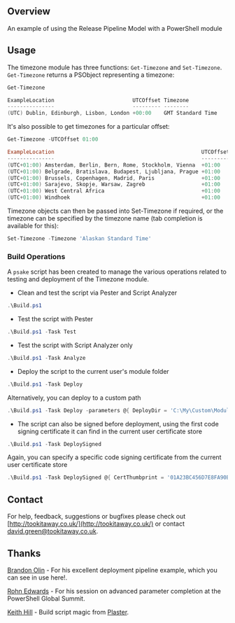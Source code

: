 ## Overview
An example of using the Release Pipeline Model with a PowerShell module

## Usage
The timezone module has three functions: ```Get-Timezone``` and ```Set-Timezone```. ```Get-Timezone``` returns a PSObject representing a timezone:

```powershell
Get-Timezone

ExampleLocation                         UTCOffset Timezone
---------------                         --------- --------
(UTC) Dublin, Edinburgh, Lisbon, London +00:00    GMT Standard Time
```

It's also possible to get timezones for a particular offset:

```powershell
Get-Timezone -UTCOffset 01:00

ExampleLocation                                               UTCOffset Timezone
---------------                                               --------- --------
(UTC+01:00) Amsterdam, Berlin, Bern, Rome, Stockholm, Vienna  +01:00    W. Europe Standard Time
(UTC+01:00) Belgrade, Bratislava, Budapest, Ljubljana, Prague +01:00    Central Europe Standard Time
(UTC+01:00) Brussels, Copenhagen, Madrid, Paris               +01:00    Romance Standard Time
(UTC+01:00) Sarajevo, Skopje, Warsaw, Zagreb                  +01:00    Central European Standard Time
(UTC+01:00) West Central Africa                               +01:00    W. Central Africa Standard Time
(UTC+01:00) Windhoek                                          +01:00    Namibia Standard Time
```

Timezone objects can then be passed into Set-Timezone if required, or the timezone can be specified by the timezone name (tab completion is available for this):

```powershell
Set-Timezone -Timezone 'Alaskan Standard Time'
```

### Build Operations
A ```psake``` script has been created to manage the various operations related to testing and deployment of the Timezone module.

* Clean and test the script via Pester and Script Analyzer  
```powershell
.\Build.ps1
```

* Test the script with Pester  
```powershell
.\Build.ps1 -Task Test
```

* Test the script with Script Analyzer only  
```powershell
.\Build.ps1 -Task Analyze
```

* Deploy the script to the current user's module folder 
```powershell
.\Build.ps1 -Task Deploy
```
Alternatively, you can deploy to a custom path 
```powershell
.\Build.ps1 -Task Deploy -parameters @{ DeployDir = 'C:\My\Custom\Module\Folder' }
```

* The script can also be signed before deployment, using the first code signing certificate it can find in the current user certificate store
```powershell
.\Build.ps1 -Task DeploySigned
```
Again, you can specify a specific code signing certificate from the current user certificate store
```powershell
.\Build.ps1 -Task DeploySigned @{ CertThumbprint = '01A23BC456D7E8FA90B1C2DE3456FA7890BC1234' }
```

## Contact
For help, feedback, suggestions or bugfixes please check out [http://tookitaway.co.uk/](http://tookitaway.co.uk/) or contact david.green@tookitaway.co.uk.

## Thanks
[Brandon Olin](https://devblackops.io) - For his excellent deployment pipeline example, which you can see in use here!.

[Rohn Edwards](https://rohnspowershellblog.wordpress.com) - For his session on advanced parameter completion at the PowerShell Global Summit.

[Keith Hill](https://rkeithhill.wordpress.com/) - Build script magic from [Plaster](https://github.com/PowerShell/Plaster).